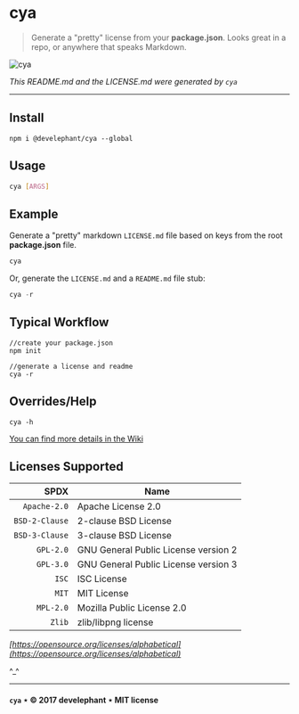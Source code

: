 # cya

> Generate a "pretty" license from your __package.json__. Looks great in a repo, or anywhere that speaks Markdown.

![cya](http://develephant.com/projects/cya.png)

_This README.md and the LICENSE.md were generated by `cya`_

---

## Install

```
npm i @develephant/cya --global
```

## Usage

```sh
cya [ARGS]
```

## Example

Generate a "pretty" markdown `LICENSE.md` file based on keys from the root __package.json__ file.

```js
cya
```

Or, generate the `LICENSE.md` and a `README.md` file stub:

```js
cya -r
```

## Typical Workflow

```
//create your package.json
npm init

//generate a license and readme
cya -r
```

## Overrides/Help

```
cya -h
```

[You can find more details in the Wiki](https://github.com/develephant/cya/wiki/Detailed-Usage)

## Licenses Supported

|SPDX|Name|
|----:|-------|
|`Apache-2.0`|Apache License 2.0|
|`BSD-2-Clause`|2-clause BSD License|
|`BSD-3-Clause`|3-clause BSD License|
|`GPL-2.0`|GNU General Public License version 2|
|`GPL-3.0`|GNU General Public License version 3|
|`ISC`|ISC License|
|`MIT`|MIT License|
|`MPL-2.0`|Mozilla Public License 2.0|
|`Zlib`|zlib/libpng license|

_[https://opensource.org/licenses/alphabetical](https://opensource.org/licenses/alphabetical)_

^_^

---

#### `cya` &Star; &copy; 2017 develephant &Star; MIT license
